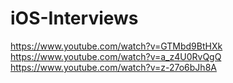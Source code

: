 # iOS-Interviews

https://www.youtube.com/watch?v=GTMbd9BtHXk \
https://www.youtube.com/watch?v=a_z4U0RvQgQ \
https://www.youtube.com/watch?v=z-27o6bJh8A 
